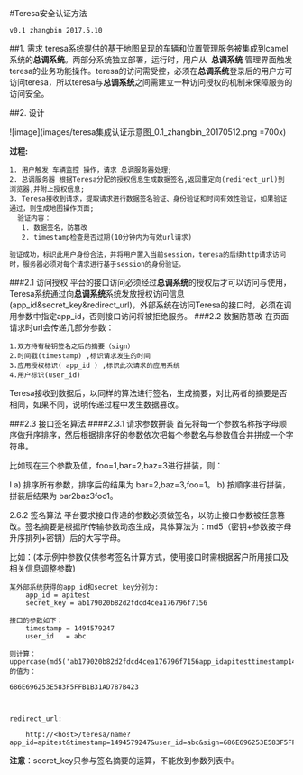 #Teresa安全认证方法 
	
	v0.1 zhangbin 2017.5.10 

##1. 需求
teresa系统提供的基于地图呈现的车辆和位置管理服务被集成到camel系统的**总调系统**。两部分系统独立部署，运行时，用户从  **总调系统** 管理界面触发teresa的业务功能操作。teresa的访问需受控，必须在**总调系统**登录后的用户方可访问teresa，所以teresa与**总调系统**之间需建立一种访问授权的机制来保障服务的访问安全。

##2. 设计

![image](images/teresa集成认证示意图_0.1_zhangbin_20170512.png =700x)

**过程:**

	1. 用户触发 车辆监控 操作，请求 总调服务器处理;
	2. 总调服务器 根据Teresa分配的授权信息生成数据签名,返回重定向(redirect_url)到 浏览器,并附上授权信息;
	3. Teresa接收到请求，提取请求进行数据签名验证、身份验证和时间有效性验证，如果验证通过，则生成地图操作页面; 
	  验证内容： 
	   1. 数据签名，防篡改
	   2. timestamp检查是否过期(10分钟内为有效url请求)
	
	验证成功，标识此用户身份合法，并将用户置入当前session，teresa的后续http请求访问时，服务器必须对每个请求进行基于session的身份验证。
	
###2.1 访问授权平台的接口访问必须经过**总调系统**的授权后才可以访问与使用，Teresa系统通过向**总调系统**系统发放授权访问信息(app_id&secret_key&redirect_url)，外部系统在访问Teresa的接口时，必须在调用参数中指定app_id，否则接口访问将被拒绝服务。###2.2 数据防篡改在页面请求时url会传递几部分参数：
	1.双方持有秘钥签名之后的摘要（sign）	2.时间戳(timestamp) ,标识请求发生的时间
	3.应用授权标识( app_id ) ,标识此次请求的应用系统
	4.用户标识(user_id)	Teresa接收到数据后，以同样的算法进行签名，生成摘要，对比两者的摘要是否相同，如果不同，说明传递过程中发生数据篡改。###2.3 接口签名算法####2.3.1 请求参数拼装首先将每一个参数名称按字母顺序做升序排序，然后根据排序好的参数依次把每个参数名与参数值合并拼成一个字符串。比如现在三个参数及值，foo=1,bar=2,baz=3进行拼装，则：	
I	a)	排序所有参数，排序后的结果为 bar=2,baz=3,foo=1。	b)	按顺序进行拼装，拼装后结果为 bar2baz3foo1。
	2.6.2 签名算法平台要求接口传递的参数必须做签名，以防止接口参数被任意篡改。签名摘要是根据所传输参数动态生成，具体算法为：md5（密钥+参数按字母升序排列+密钥）后的大写字母。
比如：(本示例中参数仅供参考签名计算方式，使用接口时需根据客户所用接口及相关信息调整参数)	某外部系统获得的app_id和secret_key分别为:		app_id = apitest		secret_key = ab179020b82d2fdcd4cea176796f7156		接口的参数如下：		timestamp = 1494579247		user_id   = abc
	则计算：	uppercase(md5('ab179020b82d2fdcd4cea176796f7156app_idapitesttimestamp1494579247user_idabcab179020b82d2fdcd4cea176796f7156'))的值为：		686E696253E583F5FFB1B31AD787B423
	
	redirect_url: 
	    http://<host>/teresa/name?app_id=apitest&timestamp=1494579247&user_id=abc&sign=686E696253E583F5FFB1B31AD787B423**注意**：secret_key只参与签名摘要的运算，不能放到参数列表中。